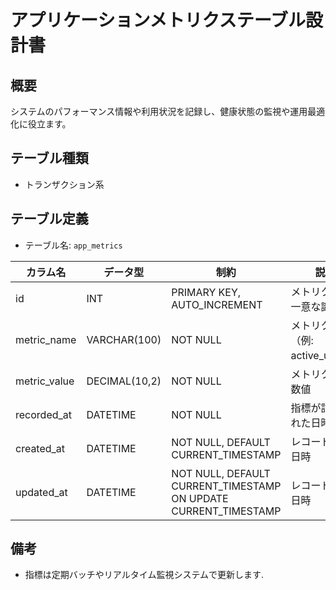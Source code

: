 # アプリケーションメトリクステーブル設計書

## 概要
システムのパフォーマンス情報や利用状況を記録し、健康状態の監視や運用最適化に役立ます。

## テーブル種類
- トランザクション系

## テーブル定義
- テーブル名: `app_metrics`

| カラム名     | データ型     | 制約                              | 説明                                     |
|--------------|--------------|-----------------------------------|------------------------------------------|
| id           | INT          | PRIMARY KEY, AUTO_INCREMENT       | メトリクスの一意な識別子                  |
| metric_name  | VARCHAR(100) | NOT NULL                          | メトリクス名（例: active_users）         |
| metric_value | DECIMAL(10,2)| NOT NULL                          | メトリクスの数値                          |
| recorded_at  | DATETIME     | NOT NULL                          | 指標が記録された日時                       |
| created_at   | DATETIME     | NOT NULL, DEFAULT CURRENT_TIMESTAMP | レコード作成日時                       |
| updated_at   | DATETIME     | NOT NULL, DEFAULT CURRENT_TIMESTAMP ON UPDATE CURRENT_TIMESTAMP | レコード更新日時 |

## 備考
- 指標は定期バッチやリアルタイム監視システムで更新します.
